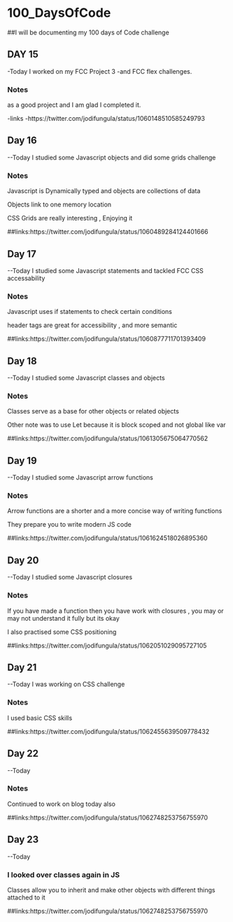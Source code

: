 # 100_DaysOfCode
##I will be documenting my 100 days of Code challenge 
  <h2>DAY 15</h2>
  -Today I worked on my FCC Project 3
  -and FCC flex challenges.
  <h3>
   Notes
  </h3>
  <p>as a good project and I am glad I completed it.</p>
  -links
   -https://twitter.com/jodifungula/status/1060148510585249793
   
   <h2>Day 16</h2>
   --Today I studied some Javascript objects and did some grids challenge
   <h3>Notes</h3>
   <p>Javascript is Dynamically typed and objects are collections of data</p>
   <p>Objects link to one memory location</p>
   <p>CSS Grids are really interesting , Enjoying it</p>
   ##links:https://twitter.com/jodifungula/status/1060489284124401666

 <h2>Day 17</h2>
   --Today I studied some Javascript statements and tackled FCC CSS accessability
   <h3>Notes</h3>
   <p>Javascript uses if statements to check certain conditions</p>
   <p>header tags are great for accessibility , and more semantic </p>
   ##links:https://twitter.com/jodifungula/status/1060877711701393409

<h2>Day 18</h2>
   --Today I studied some Javascript classes and objects
   <h3>Notes</h3>
   <p>Classes serve as a base for other objects or related objects</p>
   <p>Other note was to use Let because it is block scoped and not global like var </p>
   ##links:https://twitter.com/jodifungula/status/1061305675064770562
   
   <h2>Day 19</h2>
   --Today I studied some Javascript arrow functions
   <h3>Notes</h3>
   <p>Arrow functions are a shorter and a more concise way of writing functions</p>
   <p>They prepare you to write modern JS code </p>
   ##links:https://twitter.com/jodifungula/status/1061624518026895360
   
   <h2>Day 20</h2>
   --Today I studied some Javascript closures
   <h3>Notes</h3>
   <p>If you have made a function then you have work with closures , you may or may not understand it fully but its okay</p>
   <p>I also practised some CSS positioning </p>
   ##links:https://twitter.com/jodifungula/status/1062051029095727105
   
   <h2>Day 21</h2>
   --Today I was working on CSS challenge
   <h3>Notes</h3>
   <p>I used basic CSS skills</p>
   <p></p>
   ##links:https://twitter.com/jodifungula/status/1062455639509778432
   
   <h2>Day 22</h2>
   --Today 
   <h3>Notes</h3>
   <p>Continued to work on blog today also</p>
   <p></p>
   ##links:https://twitter.com/jodifungula/status/1062748253756755970
   
   <h2>Day 23</h2>
   --Today 
   <h3>I looked over classes again in JS</h3>
   <p>Classes allow you to inherit and make other objects with different things attached to it</p>
   <p></p>
   ##links:https://twitter.com/jodifungula/status/1062748253756755970
   
   
